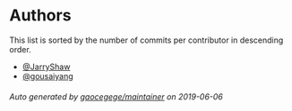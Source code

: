 # Authors

This list is sorted by the number of commits per contributor in descending order.

* [@JarryShaw](https://github.com/JarryShaw)
* [@gousaiyang](https://github.com/gousaiyang)

###### Auto generated by [gaocegege/maintainer](https://github.com/gaocegege/maintainer) on 2019-06-06
